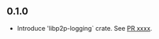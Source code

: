 ## 0.1.0

- Introduce 'libp2p-logging` crate.
  See [PR xxxx](https://github.com/libp2p/rust-libp2p/pull/xxxx).